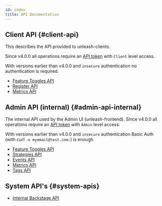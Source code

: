 ```yaml
---
id: index
title: API Documentation
---
```


## Client API {#client-api}

This describes the API provided to unleash-clients.

Since v4.0.0 all operations require an [API token](/user_guide/api-token) with `Client` level access.

With versions earlier than v4.0.0 and `insecure` authentication no authentication is required.

- [Feature Toggles API](client/features)
- [Register API](client/register)
- [Metrics API](client/metrics)

## Admin API (internal) {#admin-api-internal}

The internal API used by the Admin UI (unleash-frontend). Since v4.0.0 all operations require an [API token](/user_guide/api-token) with `Admin` level access:

With versions earlier than v4.0.0 and `insecure` authentication Basic Auth (with curl `-u myemail@test.com:`) is enough

- [Feature Toggles API](admin/feature-toggles-api.md)
- [Strategies API](admin/strategies-api.md)
- [Events API](admin/events-api.md)
- [Metrics API](admin/metrics-api.md)
- [Tags API](admin/tags-api.md)

## System API's {#system-apis}

- [Internal Backstage API](/api/internal/internal)

